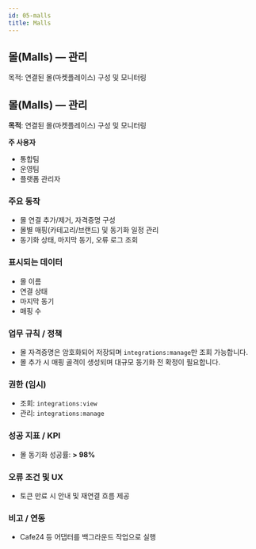 ```yaml
---
id: 05-malls
title: Malls
---
```



## 몰(Malls) — 관리


목적: 연결된 몰(마켓플레이스) 구성 및 모니터링


## 몰(Malls) — 관리

**목적**: 연결된 몰(마켓플레이스) 구성 및 모니터링

**주 사용자**

- 통합팀
- 운영팀
- 플랫폼 관리자

### 주요 동작

- 몰 연결 추가/제거, 자격증명 구성
- 몰별 매핑(카테고리/브랜드) 및 동기화 일정 관리
- 동기화 상태, 마지막 동기, 오류 로그 조회

### 표시되는 데이터

- 몰 이름
- 연결 상태
- 마지막 동기
- 매핑 수

### 업무 규칙 / 정책

- 몰 자격증명은 암호화되어 저장되며 `integrations:manage`만 조회 가능합니다.
- 몰 추가 시 매핑 골격이 생성되며 대규모 동기화 전 확정이 필요합니다.

### 권한 (임시)

- 조회: `integrations:view`
- 관리: `integrations:manage`

### 성공 지표 / KPI

- 몰 동기화 성공률: **> 98%**

### 오류 조건 및 UX

- 토큰 만료 시 안내 및 재연결 흐름 제공

### 비고 / 연동

- Cafe24 등 어댑터를 백그라운드 작업으로 실행
